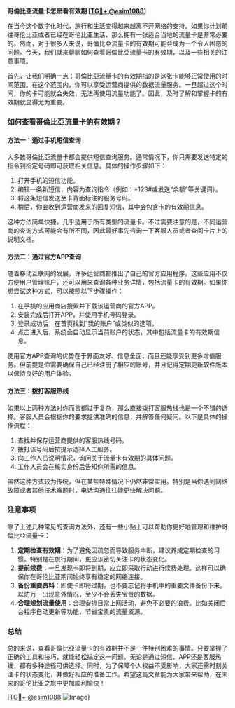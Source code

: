 **哥倫比亞流量卡怎麽看有效期 [[TG💪+ @esim1088](https://t.me/s/esim1088)]**

在当今这个数字化时代，旅行和生活变得越来越离不开网络的支持。如果你计划前往哥伦比亚或者已经在哥伦比亚生活，那么拥有一张适合当地的流量卡是非常必要的。然而，对于很多人来说，哥倫比亞流量卡的有效期可能会成为一个令人困惑的问题。今天，我们就来聊聊如何查看哥倫比亞流量卡的有效期，以及一些相关的注意事项。

首先，让我们明确一点：哥倫比亞流量卡的有效期指的是这张卡能够正常使用的时间范围。在这个范围内，你可以享受运营商提供的数据流量服务。一旦超过这个时间，你的卡可能就会失效，无法再使用流量功能了。因此，及时了解和掌握卡的有效期就显得尤为重要。

### 如何查看哥倫比亞流量卡的有效期？

#### 方法一：通过手机短信查询

大多数哥倫比亞流量卡都会提供短信查询服务。通常情况下，你只需要发送特定的指令到指定号码即可获取相关信息。具体的操作步骤如下：

1. 打开手机的短信功能。
2. 编辑一条新短信，内容为查询指令（例如：*123#或发送“余额”等关键词）。
3. 将这条短信发送至卡背面标注的服务号码。
4. 稍后，你会收到运营商发来的回复短信，其中会包含卡的有效期信息。

这种方法简单快捷，几乎适用于所有类型的流量卡。不过需要注意的是，不同运营商的查询方式可能会有所不同，因此最好事先咨询一下客服人员或者查阅卡片上的说明文档。

#### 方法二：通过官方APP查询

随着移动互联网的发展，许多运营商都推出了自己的官方应用程序。这些应用不仅方便用户管理账户，还可以用来查询各种业务详情，包括流量卡的有效期。如果你想尝试这种方式，可以按照以下步骤操作：

1. 在手机的应用商店搜索并下载该运营商的官方APP。
2. 安装完成后打开APP，并使用手机号码登录。
3. 登录成功后，在首页找到“我的账户”或类似的选项。
4. 点击进入后，系统会自动显示当前账户的状态，其中包括流量卡的有效期信息。

使用官方APP查询的优势在于界面友好、信息全面，而且还能享受到更多增值服务。但前提是你需要确保自己已经注册了相应的账号，并且记得定期更新软件版本以保持良好的用户体验。

#### 方法三：拨打客服热线

如果以上两种方法对你而言都过于复杂，那么直接拨打客服热线也是一个不错的选择。客服人员会根据你的要求提供准确的信息，并解答任何疑问。以下是具体的操作流程：

1. 查找并保存运营商提供的客服热线号码。
2. 拨打该号码后按提示选择人工服务。
3. 向工作人员说明情况，询问关于流量卡有效期的具体问题。
4. 工作人员会在核实身份后告知你所需的信息。

虽然这种方式较为传统，但在某些特殊情况下仍然非常实用。特别是当你遇到网络故障或者其他技术难题时，电话沟通往往能更快解决问题。

### 注意事项

除了上述几种常见的查询方法外，还有一些小贴士可以帮助你更好地管理和维护哥倫比亞流量卡：

1. **定期检查有效期**：为了避免因疏忽而导致服务中断，建议养成定期检查的习惯。特别是在旅行期间，更应该密切关注卡的状态变化。
2. **提前续费**：一旦发现卡即将到期，应立即采取行动进行续费处理。这样可以确保你在哥伦比亚期间始终享有稳定的网络连接。
3. **备份重要资料**：即使卡即将过期，也不要忘记将手机中的重要文件备份下来。以防万一出现意外情况，至少不会丢失宝贵的数据。
4. **合理规划流量使用**：合理安排日常上网活动，避免不必要的浪费。比如关闭后台程序自动更新等功能，节省宝贵的流量资源。

### 总结

总的来说，查看哥倫比亞流量卡的有效期并不是一件特别困难的事情。只要掌握了正确的工具和技巧，就能轻松搞定这一问题。无论是通过短信、APP还是客服热线，都有多种途径可供选择。同时，为了保障个人权益不受影响，大家还需时刻关注卡的状态变化，并做好相应的准备工作。希望这篇文章能为大家带来帮助，在未来的哥伦比亚之旅中更加顺利愉快！

[[TG💪+ @esim1088](https://t.me/s/esim1088) ![Image](https://i.postimg.cc/4NQfJmqS/Snipaste-2025-05-13-00-14-12.png)]